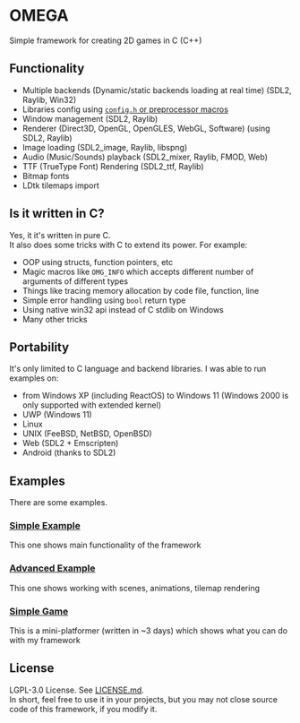 # OMEGA
Simple framework for creating 2D games in C (C++)
## Functionality
 - Multiple backends (Dynamic/static backends loading at real time) (SDL2, Raylib, Win32) <br />
 - Libraries config using [`config.h` or preprocessor macros](include/omega/config.h) <br />
 - Window management (SDL2, Raylib) <br />
 - Renderer (Direct3D, OpenGL, OpenGLES, WebGL, Software) (using SDL2, Raylib) <br />
 - Image loading (SDL2_image, Raylib, libspng) <br />
 - Audio (Music/Sounds) playback (SDL2_mixer, Raylib, FMOD, Web) <br />
 - TTF (TrueType Font) Rendering (SDL2_ttf, Raylib) <br />
 - Bitmap fonts <br />
 - LDtk tilemaps import
## Is it written in C?
Yes, it it's written in pure C. <br />
It also does some tricks with C to extend its power. For example:
 - OOP using structs, function pointers, etc <br />
 - Magic macros like `OMG_INFO` which accepts different number of arguments of different types <br />
 - Things like tracing memory allocation by code file, function, line <br />
 - Simple error handling using `bool` return type <br />
 - Using native win32 api instead of C stdlib on Windows <br />
 - Many other tricks
## Portability
It's only limited to C language and backend libraries. I was able to run examples on:
 - from Windows XP (including ReactOS) to Windows 11 (Windows 2000 is only supported with extended kernel) <br />
 - UWP (Windows 11) <br />
 - Linux <br />
 - UNIX (FeeBSD, NetBSD, OpenBSD) <br />
 - Web (SDL2 + Emscripten) <br />
 - Android (thanks to SDL2)
## Examples
There are some examples. <br />
### [Simple Example](examples/example1.c)
This one shows main functionality of the framework
### [Advanced Example](main.c)
This one shows working with scenes, animations, tilemap rendering
### [Simple Game](game/aamain.c)
This is a mini-platformer (written in ~3 days) which shows what you can do with my framework
## License
LGPL-3.0 License. See [LICENSE.md](LICENSE.md). <br />
In short, feel free to use it in your projects, but you may not close source code of this framework, if you modify it.
